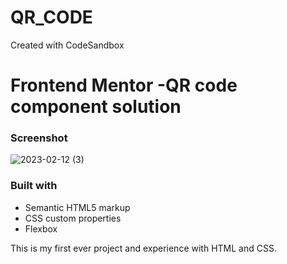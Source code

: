 # QR_CODE
Created with CodeSandbox
# Frontend Mentor -QR code component solution

### Screenshot

![2023-02-12 (3)](https://user-images.githubusercontent.com/114775257/218322559-e5898381-ea85-491d-9e56-d67f8e6fb34c.png)


### Built with

- Semantic HTML5 markup
- CSS custom properties
- Flexbox

This is my first ever project and experience with HTML and CSS.

